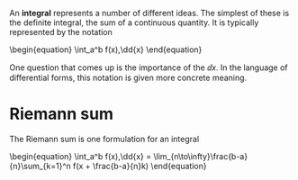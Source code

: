 An **integral** represents a number of different ideas. The simplest of these is the definite integral, the sum of a continuous quantity. It is typically represented by the notation

\begin{equation}
\int_a^b f(x)\,\dd{x}
\end{equation}

One question that comes up is the importance of the $\dd{x}$. In the language of differential forms, this notation is given more concrete meaning.

# Riemann sum

The Riemann sum is one formulation for an integral

\begin{equation}
\int_a^b f(x)\,\dd{x} = \lim_{n\to\infty}\frac{b-a}{n}\sum_{k=1}^n f(x + \frac{b-a}{n}k)
\end{equation}